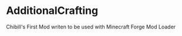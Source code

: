 AdditionalCrafting
==================
Chibill's First Mod writen to be used with Minecraft Forge Mod Loader

